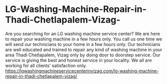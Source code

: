 # LG-Washing-Machine-Repair-in-Thadi-Chetlapalem-Vizag-
Are you searching for an LG washing machine service center? We are here to repair your washing machine in a few hours only. You call us one time we will send our technicians to your home in a few hours only. Our technicians are well educated and trained to repair any kind of washing machine in your area Thadi Chetlapalem, Vizag only by doing door to doorstep service. Our service is giving the best and honest service in your locality. We all are working for all clients’ satisfaction only. https://lgwashingmachineservicecenterinvizag.com/lg-washing-machine-repair-in-thadi-chetlapalem-vizag/
